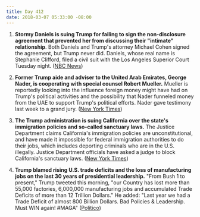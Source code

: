 ```yaml
---
title: Day 412
date: 2018-03-07 05:33:00 -08:00
---
```


1. **Stormy Daniels is suing Trump for failing to sign the non-disclosure agreement that prevented her from discussing their "intimate" relationship**. Both Daniels and Trump's attorney Michael Cohen signed the agreement, but Trump never did. Daniels, whose real name is Stephanie Clifford, filed a civil suit with the Los Angeles Superior Court Tuesday night. ([NBC News](https://www.nbcnews.com/politics/donald-trump/stormy-daniels-sues-trump-says-hush-agreement-invalid-because-he-n854246))

2. **Former Trump aide and adviser to the United Arab Emirates, George Nader, is cooperating with special counsel Robert Mueller.** Mueller is reportedly looking into the influence foreign money might have had on Trump's political activities and the possibility that Nader funneled money from the UAE to support Trump's political efforts. Nader gave testimony last week to a grand jury. ([New York Times](https://www.nytimes.com/2018/03/06/us/politics/george-nader-special-counsel-mueller-cooperating-seychelles.html))

3. **The Trump administration is suing California over the state's immigration policies and so-called sanctuary laws.** The Justice Department claims California's immigration policies are unconstitutional, and have made it impossible for federal immigration authorities to do their jobs, which includes deporting criminals who are in the U.S. illegally. Justice Department officials have asked a judge to block California's sanctuary laws. ([New York Times](https://www.nytimes.com/2018/03/06/us/politics/justice-department-california-sanctuary-cities.html))

4. **Trump blamed rising U.S. trade deficits and the loss of manufacturing jobs on the last 30 years of presidential leadership.** "From Bush 1 to present," Trump tweeted this morning, "our Country has lost more than 55,000 factories, 6,000,000 manufacturing jobs and accumulated Trade Deficits of more than 12 Trillion Dollars." He added: "Last year we had a Trade Deficit of almost 800 Billion Dollars. Bad Policies & Leadership. Must WIN again! #MAGA" ([Politico](https://www.politico.com/story/2018/03/07/trump-us-economy-past-presidents-444076))